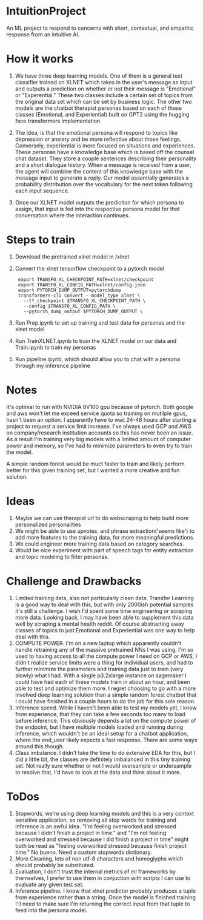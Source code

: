 # IntuitionProject
An ML project to respond to concerns with short, contextual, and empathic response from an intuitive AI.

# How it works
1. We have three deep learning models. One of them is a general text classifier trained on XLNET which takes in the user's message as input and outputs a prediction on whether or not their message is "Emotional" or "Experential." These two classes include a certain set of topics from the original data set which can be set by business logic. The other two models are the chatbot therapist personas based on each of those classes (Emotional, and Experiential) built on GPT2 using the hugging face transformers implementation. 

2. The idea, is that the emotional persona will respond to topics like depression or anxiety and be more reflective about those feelings. Conversely, experiential is more focused on situations and experiences. These personas have a knowledge base which is based off the counsel chat dataset. They store a couple sentences describing their personality and a short dialogue history. When a message is received from a user, the agent will combine the content of this knowledge base with the message input to generate a reply. Our model essentially generates a probability distribution over the vocabulary for the next token following each input sequence. 

3. Once our XLNET model outputs the prediction for which persona to assign, that input is fed into the respective persona model for that conversation where the interaction continues.

# Steps to train
1. Download the pretrained xlnet model in /xlnet
2. Convert the xlnet tensorflow checkpoint to a pytorch model 

        export TRANSFO_XL_CHECKPOINT_PATH=xlnet/checkpoint
        export TRANSFO_XL_CONFIG_PATH=xlnet/config.json
        export PYTORCH_DUMP_OUTPUT=pytorchdump
        transformers-cli convert --model_type xlnet \
          --tf_checkpoint $TRANSFO_XL_CHECKPOINT_PATH \
          --config $TRANSFO_XL_CONFIG_PATH \
          --pytorch_dump_output $PYTORCH_DUMP_OUTPUT \

3. Run Prep.ipynb to set up training and test data for personas and the xlnet model
4. Run TrainXLNET.ipynb to train the XLNET model on our data and Train.ipynb to train my personas
5. Run pipeline.ipynb, which should allow you to chat with a persona through my inference pipeline

# Notes
It's optimal to run with NVIDIA 8V100 gpu because of pytorch.
Both google and aws won't let me exceed service quota so training on mutliple gpus, hasn't been an option. I apparently have to wait 24-48 hours after starting a project to request a service limit increase. I've always used GCP and AWS on company/research institution accounts so this has never been an issue. As a result I'm training very big models with a limited amount of computer power and memory, so I've had to minimize parameters to even try to train the model.

A simple random forest would be muct faster to train and likely perform better for this given training set, but I wanted a more creative and fun solution.

# Ideas 
1. Maybe we can use therapist url to do webscraping to help build more personalized personalities
2. We might be able to use upvotes, and phrase extraction('seems like') to add more features to the training data, for more meaningful predictions. 
3. We could engineer more training data based on category searches.
4. Would be nice experiment with part of speech tags for entity extraction and topic modeling to filter personas.

# Challenge and Drawbacks
1. Limited training data, also not particularly clean data. Transfer Learning is a good way to deal with this, but with only 2000ish potential samples it's still a challenge. I wish I'd spent some time engineering or scraping more data. Looking back, I may have been able to supplement this data well by scraping a mental health reddit. Of course abstracting away classes of topics to just Emotional and Experiential was one way to help deal with this. 
2. COMPUTE POWER. I'm on a new laptop which apparently couldn't handle retraining any of the massive pretrained NNs I was using. I'm so used to having access to all the compute power I need on GCP or AWS, I didn't realize service limits were a thing for individual users, and had to further minimize the parameters and training data just to train (very slowly) what I had. With a single p3.2xlarge instance on sagemaker I could have had each of these models train in about an hour, and been able to test and optimize them more. I regret choosing to go with a more involved deep learning solution than a simple random forest chatbot that I could have finished in a couple hours to do the job for this sole reason.
3. Inference speed. While I haven't been able to test my models yet, I know from experience, that they can take a few seconds too many to load before inference. This obviously depends a lot on the compute power of the endpoint, but I have multiple models loaded and running during inference, which wouldn't be an ideal setup for a chatbot application, where the end_user likely expects a fast response. There are some ways around this though.
4. Class imbalance. I didn't take the time to do extensive EDA for this, but I did a little bit, the classes are definitely imbalanced in this tiny training set. Not really sure whether or not I would oversample or undersample to resolve that, I'd have to look at the data and think about it more.

# ToDos
1. Stopwords, we're using deep learning models and this is a very context sensitive application, so removing all stop words for training and inference is an awful idea. "I'm feeling overworked and stressed because I didn't finish a project in time." and "I'm not feeling overworked and stressed because I did finish a project in time" might both be read as "feeling overworked stressed because finish project time." No bueno. Need a custom stopwords dictionary.
2. More Cleaning, lots of non utf-8 characters and homoglyphs which should probably be substituted.
3. Evaluation, I don't trust the internal metrics of ml frameworks by themselves, I prefer to use them in conjuction with scripts I can use to evaluate any given test set. 
4. Inference pipeline. I know that xlnet predictor probably produces a tuple from experience rather than a string. Once the model is finished training I'll need to make sure I'm returning the correct input from that tuple to feed into the persona model. 
